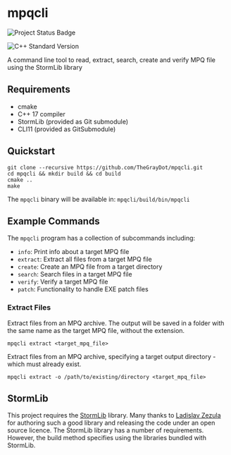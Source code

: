 # mpqcli

![Project Status Badge](https://img.shields.io/badge/Status-Active%20development-red)

![C++ Standard Version](https://img.shields.io/badge/Version-17-blue.svg?style=flat&logo=c%2B%2B)

A command line tool to read, extract, search, create and verify MPQ file using the StormLib library

## Requirements

- cmake
- C++ 17 compiler
- StormLib (provided as Git submodule)
- CLI11 (provided as GitSubmodule)

## Quickstart

```
git clone --recursive https://github.com/TheGrayDot/mpqcli.git
cd mpqcli && mkdir build && cd build
cmake ..
make
```

The `mpqcli` binary will be available in: `mpqcli/build/bin/mpqcli`

## Example Commands

The `mpqcli` program has a collection of subcommands including:

- `info`: Print info about a target MPQ file
- `extract`: Extract all files from a target MPQ file
- `create`: Create an MPQ file from a target directory
- `search`: Search files in a target MPQ file
- `verify`: Verify a target MPQ file
- `patch`: Functionality to handle EXE patch files

### Extract Files

Extract files from an MPQ archive. The output will be saved in a folder with the same name as the target MPQ file, without the extension.

```
mpqcli extract <target_mpq_file>
```

Extract files from an MPQ archive, specifying a target output directory - which must already exist.

```
mpqcli extract -o /path/to/existing/directory <target_mpq_file>
```

## StormLib

This project requires the [StormLib](https://github.com/ladislav-zezula/StormLib) library. Many thanks to [Ladislav Zezula](https://github.com/ladislav-zezula) for authoring such a good library and releasing the code under an open source licence. The StormLib library has a number of requirements. However, the build method specifies using the libraries bundled with StormLib.
